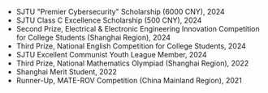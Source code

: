 <!-- 
- Outstanding Graduate Award (CUMT), 2025.

- National Scholarship for Graduate Student, 2024.

- First-Prize Scholarship (CUMT), 2024.

- First-Prize Scholarship (CUMT), 2023.

- Freshman Scholarship (CUMT), 2022.

- Outstanding Graduation Project Award (Jiangsu Province), 2022.

- First-Prize Enterprise Scholarship (CUMT), 2020.

- First-Prize Scholarship (CUMT), 2019. -->

- SJTU "Premier Cybersecurity" Scholarship (6000 CNY), 2024
- SJTU Class C Excellence Scholarship (500 CNY), 2024
- Second Prize, Electrical & Electronic Engineering Innovation Competition for College Students (Shanghai Region), 2024
- Third Prize, National English Competition for College Students, 2024
- SJTU Excellent Communist Youth League Member, 2024
- Third Prize, National Mathematics Olympiad (Shanghai Region), 2022
- Shanghai Merit Student, 2022
- Runner-Up, MATE-ROV Competition (China Mainland Region), 2021
